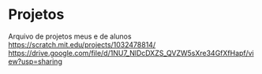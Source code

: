 # Projetos
Arquivo de projetos meus e de alunos
https://scratch.mit.edu/projects/1032478814/
https://drive.google.com/file/d/1NU7_NlDcDXZS_QVZW5sXre34GfXfHapf/view?usp=sharing
